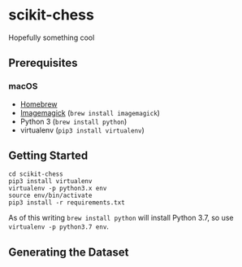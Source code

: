 # scikit-chess
Hopefully something cool

## Prerequisites
### macOS
* [Homebrew](https://brew.sh/)
* [Imagemagick](https://www.imagemagick.org/script/index.php) (`brew install imagemagick`)
* Python 3 (`brew install python`)
* virtualenv (`pip3 install virtualenv`)

## Getting Started

```
cd scikit-chess
pip3 install virtualenv
virtualenv -p python3.x env
source env/bin/activate
pip3 install -r requirements.txt
```

As of this writing `brew install python` will install Python 3.7, so use `virtualenv -p python3.7 env`.

## Generating the Dataset

```
```